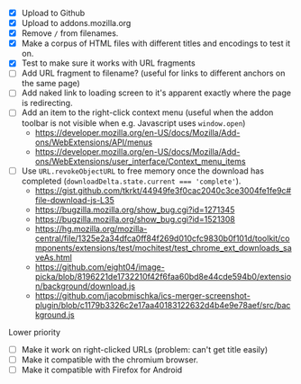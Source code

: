 - [x] Upload to Github
- [x] Upload to addons.mozilla.org
- [x] Remove `/` from filenames.
- [x] Make a corpus of HTML files with different titles and encodings to test it on.
- [x] Test to make sure it works with URL fragments
- [ ] Add URL fragment to filename? (useful for links to different anchors on the same page)
- [ ] Add naked link to loading screen to it's apparent exactly where the page is redirecting.
- [ ] Add an item to the right-click context menu (useful when the addon toolbar is not visible when e.g. Javascript uses `window.open`)
    - <https://developer.mozilla.org/en-US/docs/Mozilla/Add-ons/WebExtensions/API/menus>
    - <https://developer.mozilla.org/en-US/docs/Mozilla/Add-ons/WebExtensions/user_interface/Context_menu_items>
- [ ] Use `URL.revokeObjectURL` to free memory once the download has completed (`downloadDelta.state.current === 'complete'`).
    - <https://gist.github.com/tkrkt/44949fe3f0cac2040c3ce3004fe1fe9c#file-download-js-L35>
    - <https://bugzilla.mozilla.org/show_bug.cgi?id=1271345>
    - <https://bugzilla.mozilla.org/show_bug.cgi?id=1521308>
    - <https://hg.mozilla.org/mozilla-central/file/1325e2a34dfca0ff84f269d010cfc9830b0f101d/toolkit/components/extensions/test/mochitest/test_chrome_ext_downloads_saveAs.html>
    - <https://github.com/eight04/image-picka/blob/8196221de1732210f42f6faa60bd8e44cde594b0/extension/background/download.js>
    - <https://github.com/jacobmischka/ics-merger-screenshot-plugin/blob/c1179b3326c2e17aa40183122632d4b4e9e78aef/src/background.js>

Lower priority

- [ ] Make it work on right-clicked URLs (problem: can't get title easily)
- [ ] Make it compatible with the chromium browser.
- [ ] Make it compatible with Firefox for Android
